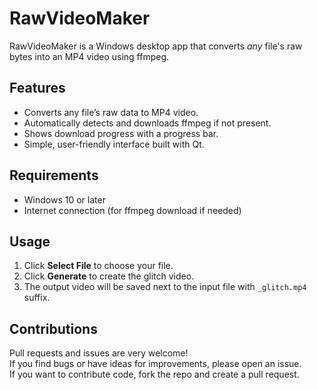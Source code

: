 # RawVideoMaker

RawVideoMaker is a Windows desktop app that converts *any* file's raw bytes into an MP4 video using ffmpeg.

## Features

- Converts any file’s raw data to MP4 video.
- Automatically detects and downloads ffmpeg if not present.
- Shows download progress with a progress bar.
- Simple, user-friendly interface built with Qt.

## Requirements

- Windows 10 or later
- Internet connection (for ffmpeg download if needed)

## Usage

1. Click **Select File** to choose your file.
2. Click **Generate** to create the glitch video.
3. The output video will be saved next to the input file with `_glitch.mp4` suffix.

## Contributions

Pull requests and issues are very welcome!  
If you find bugs or have ideas for improvements, please open an issue.  
If you want to contribute code, fork the repo and create a pull request.  


